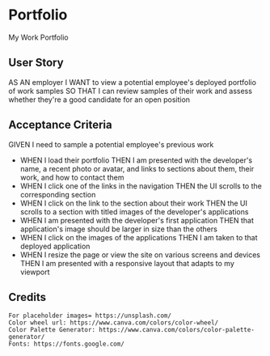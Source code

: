 # Portfolio
My Work Portfolio

## User Story

AS AN employer
I WANT to view a potential employee's deployed portfolio of work samples
SO THAT I can review samples of their work and assess whether they're a good candidate for an open position

## Acceptance Criteria

GIVEN I need to sample a potential employee's previous work
* WHEN I load their portfolio
THEN I am presented with the developer's name, a recent photo or avatar, and links to sections about them, their work, and how to contact them
* WHEN I click one of the links in the navigation
THEN the UI scrolls to the corresponding section
* WHEN I click on the link to the section about their work
THEN the UI scrolls to a section with titled images of the developer's applications
* WHEN I am presented with the developer's first application
THEN that application's image should be larger in size than the others
* WHEN I click on the images of the applications
THEN I am taken to that deployed application
* WHEN I resize the page or view the site on various screens and devices
THEN I am presented with a responsive layout that adapts to my viewport


## Credits 
    For placeholder images= https://unsplash.com/
    Color wheel url: https://www.canva.com/colors/color-wheel/
    Color Palette Generator: https://www.canva.com/colors/color-palette-generator/
    Fonts: https://fonts.google.com/
